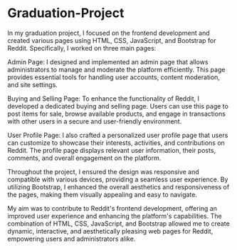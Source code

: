 # Graduation-Project
In my graduation project, I focused on the frontend development and created various pages using HTML, CSS, JavaScript, and Bootstrap for Reddit. Specifically, I worked on three main pages:

Admin Page: I designed and implemented an admin page that allows administrators to manage and moderate the platform efficiently. This page provides essential tools for handling user accounts, content moderation, and site settings.

Buying and Selling Page: To enhance the functionality of Reddit, I developed a dedicated buying and selling page. Users can use this page to post items for sale, browse available products, and engage in transactions with other users in a secure and user-friendly environment.

User Profile Page: I also crafted a personalized user profile page that users can customize to showcase their interests, activities, and contributions on Reddit. The profile page displays relevant user information, their posts, comments, and overall engagement on the platform.

Throughout the project, I ensured the design was responsive and compatible with various devices, providing a seamless user experience. By utilizing Bootstrap, I enhanced the overall aesthetics and responsiveness of the pages, making them visually appealing and easy to navigate.

My aim was to contribute to Reddit's frontend development, offering an improved user experience and enhancing the platform's capabilities. The combination of HTML, CSS, JavaScript, and Bootstrap allowed me to create dynamic, interactive, and aesthetically pleasing web pages for Reddit, empowering users and administrators alike.
